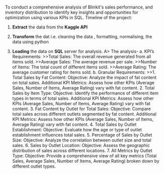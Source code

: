 To conduct a comprehensive analysis of Blinkit's sales performance, and inventory distribution to identify key insights and opportunities for optimization using various KPIs in SQL.
Timeline of the project:
  1. **Extract** the data from the **Kaggle API**
     
  2. **Transform** the dat i.e. cleaning the data , formatting, normalising, the data using python
    
  3. **Loading** the data on **SQL** server for analysis.
     A> The analysis-
         a. KPI’s Requirements:
            >>Total Sales: The overall revenue generated from all items sold.
            >>Average Sales: The average revenue per sale.
            >>Number of Items: The total count of different items sold.
            >>Average Rating: The average customer rating for items sold.
         b. Granular Requirements:
            >>1. Total Sales by Fat Content:
              	Objective: Analyze the impact of fat content on total sales.
              	Additional KPI Metrics: Assess how other KPIs (Average Sales, Number of Items, Average Rating) vary with fat content.
              2. Total Sales by Item Type:
              	Objective: Identify the performance of different item types in terms of total sales.
              	Additional KPI Metrics: Assess how other KPIs (Average Sales, Number of Items, Average Rating) vary with fat content.
              3. Fat Content by Outlet for Total Sales:
              	Objective: Compare total sales across different outlets segmented by fat content.
              	Additional KPI Metrics: Assess how other KPIs (Average Sales, Number of Items, Average Rating) vary with fat content.
              4. Total Sales by Outlet Establishment:
              	Objective: Evaluate how the age or type of outlet establishment influences total sales.
              5. Percentage of Sales by Outlet Size:
              	Objective: Analyze the correlation between outlet size and total sales.
              6. Sales by Outlet Location:
              	Objective: Assess the geographic distribution of sales across different locations.
              7. All Metrics by Outlet Type:
              	Objective: Provide a comprehensive view of all key metrics (Total Sales, Average Sales, Number of 	Items, Average Rating) broken down by different outlet types.


          
